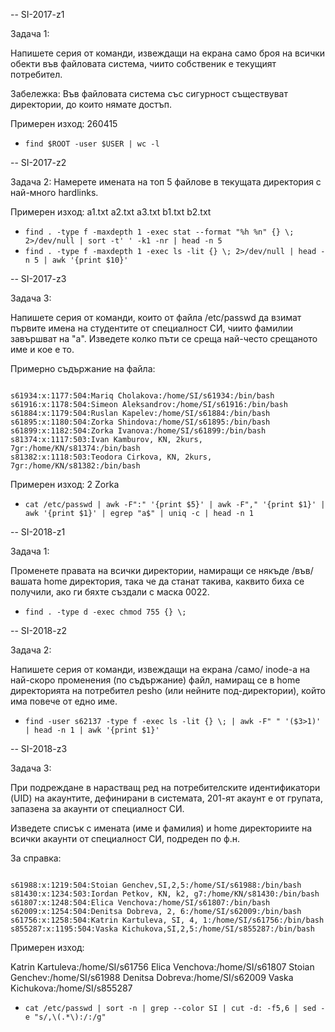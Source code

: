 -- SI-2017-z1

Задача 1:

Напишете серия от команди, извеждащи на екрана само броя на всички обекти във файловата
система, чиито собственик е текущият потребител.

Забележка: Във файловата система със сигурност съществуват директории, до които нямате достъп.

Примерен изход:
260415

-  ` find $ROOT -user $USER | wc -l `

-- SI-2017-z2

Задача 2:
Намерете имената на топ 5 файлове в текущата директория с най-много hardlinks.

Примерен изход:
a1.txt
a2.txt
a3.txt
b1.txt
b2.txt

- ` find . -type f -maxdepth 1 -exec stat --format "%h %n" {} \; 2>/dev/null | sort -t' ' -k1 -nr | head -n 5 `
- ` find . -type f -maxdepth 1 -exec ls -lit {} \; 2>/dev/null | head -n 5 | awk '{print $10}' `



-- SI-2017-z3

Задача 3:

Напишете серия от команди, които от файла /etc/passwd да взимат първите имена на студентите от
специалност СИ, чиито фамилии завършват на "а". Изведете колко пъти се среща най-често срещаното
име и кое е то.

Примерно съдържание на файла:

```

s61934:x:1177:504:Mariq Cholakova:/home/SI/s61934:/bin/bash
s61916:x:1178:504:Simeon Aleksandrov:/home/SI/s61916:/bin/bash
s61884:x:1179:504:Ruslan Kapelev:/home/SI/s61884:/bin/bash
s61895:x:1180:504:Zorka Shindova:/home/SI/s61895:/bin/bash
s61899:x:1182:504:Zorka Ivanova:/home/SI/s61899:/bin/bash
s81374:x:1117:503:Ivan Kamburov, KN, 2kurs, 7gr:/home/KN/s81374:/bin/bash
s81382:x:1118:503:Teodora Cirkova, KN, 2kurs, 7gr:/home/KN/s81382:/bin/bash

```

Примерен изход:
2 Zorka

- ` cat /etc/passwd | awk -F":" '{print $5}' | awk -F"," '{print $1}' | awk '{print $1}' | egrep "a$" | uniq -c | head -n 1 `


-- SI-2018-z1

Задача 1:

Променете правата на всички директории, намиращи се някъде /във/ вашата home директория,
така че да станат такива, каквито биха се получили, ако ги бяхте създали с маска 0022.

- ` find . -type d -exec chmod 755 {} \; `

-- SI-2018-z2

Задача 2:

Напишете серия от команди, извеждащи на екрана /само/ inode-а на най-скоро променения (по съдържание)
файл, намиращ се в home директорията на потребител pesho (или нейните под-директории), който има
повече от едно име.
- ` find -user s62137 -type f -exec ls -lit {} \; | awk -F" " '($3>1)' | head -n 1 | awk '{print $1}' `

-- SI-2018-z3

Задача 3:

При подреждане в нарастващ ред на потребителските идентификатори (UID) на акаунтите,
дефинирани в системата, 201-ят акаунт е от групата, запазена за акаунти от специалност СИ.

Изведете списък с имената (име и фамилия) и home директориите на всички акаунти
от специалност СИ, подреден по ф.н.

За справка:

```

s61988:x:1219:504:Stoian Genchev,SI,2,5:/home/SI/s61988:/bin/bash
s81430:x:1234:503:Iordan Petkov, KN, k2, g7:/home/KN/s81430:/bin/bash
s61807:x:1248:504:Elica Venchova:/home/SI/s61807:/bin/bash
s62009:x:1254:504:Denitsa Dobreva, 2, 6:/home/SI/s62009:/bin/bash
s61756:x:1258:504:Katrin Kartuleva, SI, 4, 1:/home/SI/s61756:/bin/bash
s855287:x:1195:504:Vaska Kichukova,SI,2,5:/home/SI/s855287:/bin/bash

```


Примерен изход:

Katrin Kartuleva:/home/SI/s61756
Elica Venchova:/home/SI/s61807
Stoian Genchev:/home/SI/s61988
Denitsa Dobreva:/home/SI/s62009
Vaska Kichukova:/home/SI/s855287


- ` cat /etc/passwd | sort -n | grep --color SI | cut -d: -f5,6 | sed -e "s/,\(.*\):/:/g" `
